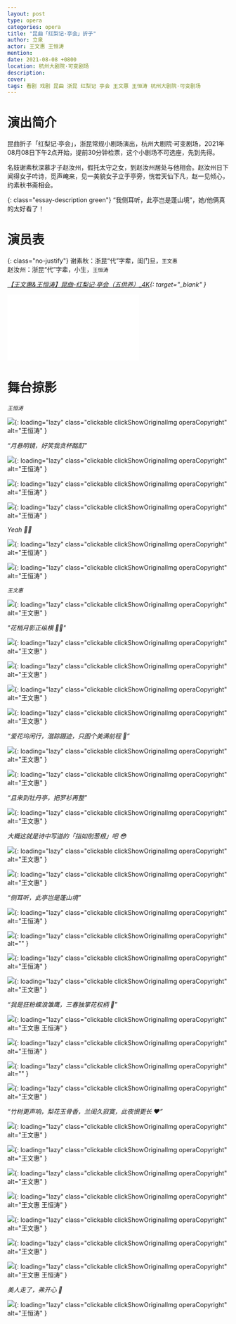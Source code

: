 ```yaml
---
layout: post
type: opera
categories: opera
title: "昆曲「红梨记·亭会」折子"
author: 立泉
actor: 王文惠 王恒涛
mention: 
date: 2021-08-08 +0800
location: 杭州大剧院·可变剧场
description: 
cover: 
tags: 看剧 戏剧 昆曲 浙昆 红梨记 亭会 王文惠 王恒涛 杭州大剧院·可变剧场
---
```


# 演出简介

昆曲折子「红梨记·亭会」，浙昆常规小剧场演出，杭州大剧院·可变剧场，2021年08月08日下午2点开始，提前30分钟检票，这个小剧场不可选座，先到先得。

名妓谢素秋深慕才子赵汝州，假托太守之女，到赵汝州居处与他相会。赵汝州日下闻得女子吟诗，觅声崦来，见一美貌女子立于亭旁，恍若天仙下凡，赵一见倾心，约素秋书斋相会。

{: class="essay-description green"}
“我侧耳听，此亭岂是蓬山境”，她/他俩真的太好看了！

# 演员表

{: class="no-justify"}
谢素秋：浙昆“代”字辈，闺门旦，`王文惠`  
赵汝州：浙昆“代”字辈，小生，`王恒涛`

*[【王文惠&王恒涛】昆曲-红梨记·亭会（五供养）_4K](https://www.bilibili.com/video/BV1Vf4y1V7Tb?zw){: target="_blank" }*

<div class="video-container">
<iframe loading="lazy" src="//player.bilibili.com/player.html?aid=292126885&bvid=BV1Vf4y1V7Tb&cid=385636969&page=1" scrolling="no" border="0" frameborder="no" framespacing="0" allowfullscreen="true"> </iframe>
</div>

# 舞台掠影

*`王恒涛`*

![](https://apqx.oss-cn-hangzhou.aliyuncs.com/blog/opera_20210808/hongliji_tinghui/DSC07273_thumb.jpg){: loading="lazy" class="clickable clickShowOriginalImg operaCopyright" alt="王恒涛" }

*“月悬明镜，好笑我贪杯酩酊”*

![](https://apqx.oss-cn-hangzhou.aliyuncs.com/blog/opera_20210808/hongliji_tinghui/DSC07283_thumb.jpg){: loading="lazy" class="clickable clickShowOriginalImg operaCopyright" alt="王恒涛" }

![](https://apqx.oss-cn-hangzhou.aliyuncs.com/blog/opera_20210808/hongliji_tinghui/DSC07284_thumb.jpg){: loading="lazy" class="clickable clickShowOriginalImg operaCopyright" alt="王恒涛" }

![](https://apqx.oss-cn-hangzhou.aliyuncs.com/blog/opera_20210808/hongliji_tinghui/DSC07288_thumb.jpg){: loading="lazy" class="clickable clickShowOriginalImg operaCopyright" alt="王恒涛" }

*Yeah ✌🏻*

![](https://apqx.oss-cn-hangzhou.aliyuncs.com/blog/opera_20210808/hongliji_tinghui/DSC07291_thumb.jpg){: loading="lazy" class="clickable clickShowOriginalImg operaCopyright" alt="王恒涛" }

![](https://apqx.oss-cn-hangzhou.aliyuncs.com/blog/opera_20210808/hongliji_tinghui/DSC07297_thumb.jpg){: loading="lazy" class="clickable clickShowOriginalImg operaCopyright" alt="王恒涛" }

*`王文惠`*

![](https://apqx.oss-cn-hangzhou.aliyuncs.com/blog/opera_20210808/hongliji_tinghui/DSC07301_thumb.jpg){: loading="lazy" class="clickable clickShowOriginalImg operaCopyright" alt="王文惠" }

*"花梢月影正纵横 👧🏻"*

![](https://apqx.oss-cn-hangzhou.aliyuncs.com/blog/opera_20210808/hongliji_tinghui/DSC07326_thumb.jpg){: loading="lazy" class="clickable clickShowOriginalImg operaCopyright" alt="王文惠" }

![](https://apqx.oss-cn-hangzhou.aliyuncs.com/blog/opera_20210808/hongliji_tinghui/DSC07340_thumb.jpg){: loading="lazy" class="clickable clickShowOriginalImg operaCopyright" alt="王文惠" }

![](https://apqx.oss-cn-hangzhou.aliyuncs.com/blog/opera_20210808/hongliji_tinghui/DSC07346_thumb.jpg){: loading="lazy" class="clickable clickShowOriginalImg operaCopyright" alt="王文惠" }

![](https://apqx.oss-cn-hangzhou.aliyuncs.com/blog/opera_20210808/hongliji_tinghui/DSC07358_thumb.jpg){: loading="lazy" class="clickable clickShowOriginalImg operaCopyright" alt="王文惠" }

*“爱花坞闲行，潜踪蹑迹，只图个美满前程 🥰”*

![](https://apqx.oss-cn-hangzhou.aliyuncs.com/blog/opera_20210808/hongliji_tinghui/DSC07362_thumb.jpg){: loading="lazy" class="clickable clickShowOriginalImg operaCopyright" alt="王文惠" }

![](https://apqx.oss-cn-hangzhou.aliyuncs.com/blog/opera_20210808/hongliji_tinghui/DSC07368_thumb.jpg){: loading="lazy" class="clickable clickShowOriginalImg operaCopyright" alt="王文惠" }

*“且来到牡丹亭，把罗衫再整”*

![](https://apqx.oss-cn-hangzhou.aliyuncs.com/blog/opera_20210808/hongliji_tinghui/DSC07383_thumb.jpg){: loading="lazy" class="clickable clickShowOriginalImg operaCopyright" alt="王文惠" }

*大概这就是诗中写道的「指如削葱根」吧 😳*

![](https://apqx.oss-cn-hangzhou.aliyuncs.com/blog/opera_20210808/hongliji_tinghui/DSC07383_hand_thumb.jpg){: loading="lazy" class="clickable clickShowOriginalImg operaCopyright" alt="王文惠" }

![](https://apqx.oss-cn-hangzhou.aliyuncs.com/blog/opera_20210808/hongliji_tinghui/DSC07400_thumb.jpg){: loading="lazy" class="clickable clickShowOriginalImg operaCopyright" alt="王文惠" }

*“侧耳听，此亭岂是蓬山境”*

![](https://apqx.oss-cn-hangzhou.aliyuncs.com/blog/opera_20210808/hongliji_tinghui/DSC07415_thumb.jpg){: loading="lazy" class="clickable clickShowOriginalImg operaCopyright" alt="王恒涛" }

![](https://apqx.oss-cn-hangzhou.aliyuncs.com/blog/opera_20210808/hongliji_tinghui/DSC07427_thumb.jpg){: loading="lazy" class="clickable clickShowOriginalImg operaCopyright" alt="" }

![](https://apqx.oss-cn-hangzhou.aliyuncs.com/blog/opera_20210808/hongliji_tinghui/DSC07430_thumb.jpg){: loading="lazy" class="clickable clickShowOriginalImg operaCopyright" alt="王恒涛" }

![](https://apqx.oss-cn-hangzhou.aliyuncs.com/blog/opera_20210808/hongliji_tinghui/DSC07431_thumb.jpg){: loading="lazy" class="clickable clickShowOriginalImg operaCopyright" alt="王文惠" }

*“我是狂粉蝶浪雏鹰，三春独掌花权柄 🥰”*

![](https://apqx.oss-cn-hangzhou.aliyuncs.com/blog/opera_20210808/hongliji_tinghui/DSC07438_thumb.jpg){: loading="lazy" class="clickable clickShowOriginalImg operaCopyright" alt="王文惠 王恒涛" }

![](https://apqx.oss-cn-hangzhou.aliyuncs.com/blog/opera_20210808/hongliji_tinghui/DSC07440_thumb.jpg){: loading="lazy" class="clickable clickShowOriginalImg operaCopyright" alt="王恒涛" }

![](https://apqx.oss-cn-hangzhou.aliyuncs.com/blog/opera_20210808/hongliji_tinghui/DSC07443_thumb.jpg){: loading="lazy" class="clickable clickShowOriginalImg operaCopyright" alt="" }

![](https://apqx.oss-cn-hangzhou.aliyuncs.com/blog/opera_20210808/hongliji_tinghui/DSC07445_thumb.jpg){: loading="lazy" class="clickable clickShowOriginalImg operaCopyright" alt="王文惠" }

*“竹树更声响，梨花玉骨香，兰闺久寂寞，此夜恨更长 ❤️”*

![](https://apqx.oss-cn-hangzhou.aliyuncs.com/blog/opera_20210808/hongliji_tinghui/DSC07451_thumb.jpg){: loading="lazy" class="clickable clickShowOriginalImg operaCopyright" alt="王文惠" }

![](https://apqx.oss-cn-hangzhou.aliyuncs.com/blog/opera_20210808/hongliji_tinghui/DSC07455_thumb.jpg){: loading="lazy" class="clickable clickShowOriginalImg operaCopyright" alt="王文惠" }

![](https://apqx.oss-cn-hangzhou.aliyuncs.com/blog/opera_20210808/hongliji_tinghui/DSC07457_thumb.jpg){: loading="lazy" class="clickable clickShowOriginalImg operaCopyright" alt="王文惠" }

![](https://apqx.oss-cn-hangzhou.aliyuncs.com/blog/opera_20210808/hongliji_tinghui/DSC07474_thumb.jpg){: loading="lazy" class="clickable clickShowOriginalImg operaCopyright" alt="王文惠 王恒涛" }

![](https://apqx.oss-cn-hangzhou.aliyuncs.com/blog/opera_20210808/hongliji_tinghui/DSC07484_thumb.jpg){: loading="lazy" class="clickable clickShowOriginalImg operaCopyright" alt="王文惠" }

![](https://apqx.oss-cn-hangzhou.aliyuncs.com/blog/opera_20210808/hongliji_tinghui/DSC07487_thumb.jpg){: loading="lazy" class="clickable clickShowOriginalImg operaCopyright" alt="王文惠" }

![](https://apqx.oss-cn-hangzhou.aliyuncs.com/blog/opera_20210808/hongliji_tinghui/DSC07497_thumb.jpg){: loading="lazy" class="clickable clickShowOriginalImg operaCopyright" alt="王文惠 王恒涛" }

*美人走了，弗开心 🙁*

![](https://apqx.oss-cn-hangzhou.aliyuncs.com/blog/opera_20210808/hongliji_tinghui/DSC07504_thumb.jpg){: loading="lazy" class="clickable clickShowOriginalImg operaCopyright" alt="王恒涛" }